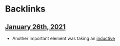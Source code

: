 
# Backlinks
## [January 26th, 2021](<January 26th, 2021.md>)
- Another important element was taking an [inductive](<inductive.md>)

